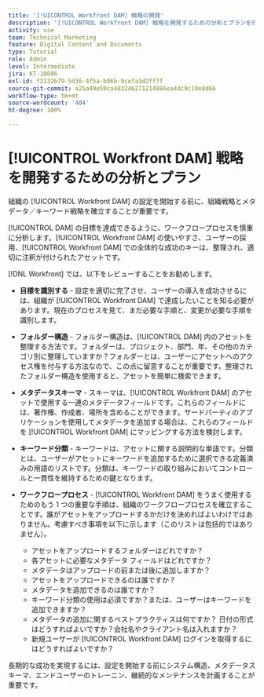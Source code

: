 ```yaml
---
title: '[!UICONTROL Workfront DAM] 戦略の開発'
description: '[!UICONTROL Workfront DAM] 戦略を開発するための分析とプランを行う方法について説明します。'
activity: use
team: Technical Marketing
feature: Digital Content and Documents
type: Tutorial
role: Admin
level: Intermediate
jira: KT-10086
exl-id: f2132b79-5d36-4f5a-b06b-9cefa3d2ff7f
source-git-commit: a25a49e59ca483246271214886ea4dc9c10e8d66
workflow-type: tm+mt
source-wordcount: '404'
ht-degree: 100%

---
```


# [!UICONTROL Workfront DAM] 戦略を開発するための分析とプラン

組織の [!UICONTROL Workfront DAM] の設定を開始する前に、組織戦略とメタデータ／キーワード戦略を確立することが重要です。

[!UICONTROL DAM] の目標を達成できるように、ワークフロープロセスを慎重に分析します。[!UICONTROL Workfront DAM] の使いやすさ、ユーザーの採用、[!UICONTROL Workfront DAM] での全体的な成功のキーは、整理され、適切に注釈が付けられたアセットです。

[!DNL Workfront] では、以下をレビューすることをお勧めします。

* **目標を識別する** - 設定を適切に完了させ、ユーザーの導入を成功させるには、組織が [!UICONTROL Workfront DAM] で達成したいことを知る必要があります。現在のプロセスを見て、まだ必要な手順と、変更が必要な手順を識別します。
* **フォルダー構造** - フォルダー構造は、[!UICONTROL DAM] 内のアセットを整理する方法です。フォルダーは、プロジェクト、部門、年、その他のカテゴリ別に整理していますか？フォルダーとは、ユーザーにアセットへのアクセス権を付与する方法なので、この点に留意することが重要です。整理されたフォルダー構造を使用すると、アセットを簡単に検索できます。
* **メタデータスキーマ** - スキーマは、[!UICONTROL Workfront DAM] のアセットで使用する一連のメタデータフィールドです。これらのフィールドには、著作権、作成者、場所を含めることができます。サードパーティのアプリケーションを使用してメタデータを追加する場合は、これらのフィールドを [!UICONTROL Workfront DAM] にマッピングする方法を検討します。
* **キーワード分類** - キーワードは、アセットに関する説明的な単語です。分類とは、ユーザーがアセットにキーワードを追加するために選択できる定義済みの用語のリストです。分類は、キーワードの取り組みにおいてコントロールと一貫性を維持するための鍵となります。
* **ワークフロープロセス** - [!UICONTROL Workfront DAM] をうまく使用するためのもう 1 つの重要な手順は、組織のワークフロープロセスを確立することです。誰がアセットをアップロードするかだけを決めればよいわけではありません。考慮すべき事項を以下に示します（このリストは包括的ではありません）。

   * アセットをアップロードするフォルダーはどれですか？
   * 各アセットに必要なメタデータ フィールドはどれですか？
   * メタデータはアップロードの前または後に追加しますか？
   * アセットをアップロードできるのは誰ですか？
   * メタデータを追加できるのは誰ですか？
   * キーワード分類の使用は必須ですか？または、ユーザーはキーワードを追加できますか？
   * メタデータの追加に関するベストプラクティスは何ですか？ 日付の形式はどうすればよいですか？会社名やクライアント名は入れますか？
   * 新規ユーザーが [!UICONTROL Workfront DAM] ログインを取得するにはどうすればよいですか？

長期的な成功を実現するには、設定を開始する前にシステム構造、メタデータスキーマ、エンドユーザーのトレーニン、継続的なメンテナンスを計画することが重要です。
